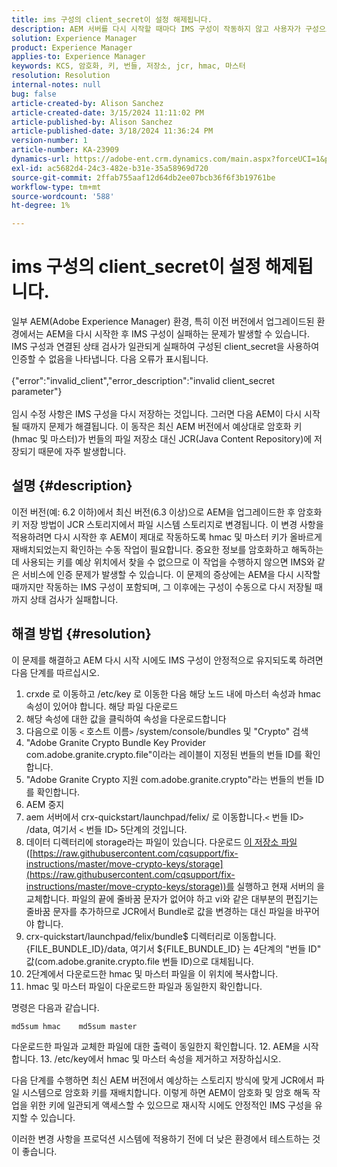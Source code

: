 ```yaml
---
title: ims 구성의 client_secret이 설정 해제됩니다.
description: AEM 서버를 다시 시작할 때마다 IMS 구성이 작동하지 않고 사용자가 구성으로 들어가 다시 저장해야 합니다.
solution: Experience Manager
product: Experience Manager
applies-to: Experience Manager
keywords: KCS, 암호화, 키, 번들, 저장소, jcr, hmac, 마스터
resolution: Resolution
internal-notes: null
bug: false
article-created-by: Alison Sanchez
article-created-date: 3/15/2024 11:11:02 PM
article-published-by: Alison Sanchez
article-published-date: 3/18/2024 11:36:24 PM
version-number: 1
article-number: KA-23909
dynamics-url: https://adobe-ent.crm.dynamics.com/main.aspx?forceUCI=1&pagetype=entityrecord&etn=knowledgearticle&id=10374947-21e3-ee11-904c-6045bd006b25
exl-id: ac5682d4-24c3-482e-b31e-35a58969d720
source-git-commit: 2ffab755aaf12d64db2ee07bcb36f6f3b19761be
workflow-type: tm+mt
source-wordcount: '588'
ht-degree: 1%

---
```


# ims 구성의 client_secret이 설정 해제됩니다.


일부 AEM(Adobe Experience Manager) 환경, 특히 이전 버전에서 업그레이드된 환경에서는 AEM을 다시 시작한 후 IMS 구성이 실패하는 문제가 발생할 수 있습니다. IMS 구성과 연결된 상태 검사가 일관되게 실패하여 구성된 client_secret을 사용하여 인증할 수 없음을 나타냅니다. 다음 오류가 표시됩니다.
<br><br>{&quot;error&quot;:&quot;invalid_client&quot;,&quot;error_description&quot;:&quot;invalid client_secret parameter&quot;}<br><br>
임시 수정 사항은 IMS 구성을 다시 저장하는 것입니다. 그러면 다음 AEM이 다시 시작될 때까지 문제가 해결됩니다. 이 동작은 최신 AEM 버전에서 예상대로 암호화 키(hmac 및 마스터)가 번들의 파일 저장소 대신 JCR(Java Content Repository)에 저장되기 때문에 자주 발생합니다.

## 설명 {#description}


이전 버전(예: 6.2 이하)에서 최신 버전(6.3 이상)으로 AEM을 업그레이드한 후 암호화 키 저장 방법이 JCR 스토리지에서 파일 시스템 스토리지로 변경됩니다. 이 변경 사항을 적용하려면 다시 시작한 후 AEM이 제대로 작동하도록 hmac 및 마스터 키가 올바르게 재배치되었는지 확인하는 수동 작업이 필요합니다. 중요한 정보를 암호화하고 해독하는 데 사용되는 키를 예상 위치에서 찾을 수 없으므로 이 작업을 수행하지 않으면 IMS와 같은 서비스에 인증 문제가 발생할 수 있습니다. 이 문제의 증상에는 AEM을 다시 시작할 때까지만 작동하는 IMS 구성이 포함되며, 그 이후에는 구성이 수동으로 다시 저장될 때까지 상태 검사가 실패합니다.


## 해결 방법 {#resolution}


이 문제를 해결하고 AEM 다시 시작 시에도 IMS 구성이 안정적으로 유지되도록 하려면 다음 단계를 따르십시오.

1. crxde 로 이동하고 /etc/key 로 이동한 다음 해당 노드 내에 마스터 속성과 hmac 속성이 있어야 합니다. 해당 파일 다운로드
2. 해당 속성에 대한 값을 클릭하여 속성을 다운로드합니다
3. 다음으로 이동 `<` 호스트 이름`>` /system/console/bundles 및 &quot;Crypto&quot; 검색
4. &quot;Adobe Granite Crypto Bundle Key Provider com.adobe.granite.crypto.file&quot;이라는 레이블이 지정된 번들의 번들 ID를 확인합니다.
5. &quot;Adobe Granite Crypto 지원 com.adobe.granite.crypto&quot;라는 번들의 번들 ID를 확인합니다.
6. AEM 중지
7. aem 서버에서 crx-quickstart/launchpad/felix/ 로 이동합니다.`<` 번들 ID`>` /data, 여기서 `<` 번들 ID`>`  5단계의 것입니다.
8. 데이터 디렉터리에 storage라는 파일이 있습니다. 다운로드 [이 저장소 파일](https://raw.githubusercontent.com/cqsupport/fix-instructions/master/move-crypto-keys/storage) ([https://raw.githubusercontent.com/cqsupport/fix-instructions/master/move-crypto-keys/storage](https://raw.githubusercontent.com/cqsupport/fix-instructions/master/move-crypto-keys/storage))를 실행하고 현재 서버의 을 교체합니다. 파일의 끝에 줄바꿈 문자가 없어야 하고 vi와 같은 대부분의 편집기는 줄바꿈 문자를 추가하므로 JCR에서 Bundle로 값을 변경하는 대신 파일을 바꾸어야 합니다.
9. crx-quickstart/launchpad/felix/bundle$ 디렉터리로 이동합니다.{FILE_BUNDLE_ID}/data, 여기서 ${FILE_BUNDLE_ID} 는 4단계의 &quot;번들 ID&quot; 값(com.adobe.granite.crypto.file 번들 ID)으로 대체됩니다.
10. 2단계에서 다운로드한 hmac 및 마스터 파일을 이 위치에 복사합니다.
11. hmac 및 마스터 파일이 다운로드한 파일과 동일한지 확인합니다.

   명령은 다음과 같습니다.




   ```
   md5sum hmac    md5sum master
   ```



   다운로드한 파일과 교체한 파일에 대한 출력이 동일한지 확인합니다.
12. AEM을 시작합니다.
13. /etc/key에서 hmac 및 마스터 속성을 제거하고 저장하십시오.


다음 단계를 수행하면 최신 AEM 버전에서 예상하는 스토리지 방식에 맞게 JCR에서 파일 시스템으로 암호화 키를 재배치합니다. 이렇게 하면 AEM이 암호화 및 암호 해독 작업을 위한 키에 일관되게 액세스할 수 있으므로 재시작 시에도 안정적인 IMS 구성을 유지할 수 있습니다.

이러한 변경 사항을 프로덕션 시스템에 적용하기 전에 더 낮은 환경에서 테스트하는 것이 좋습니다.
